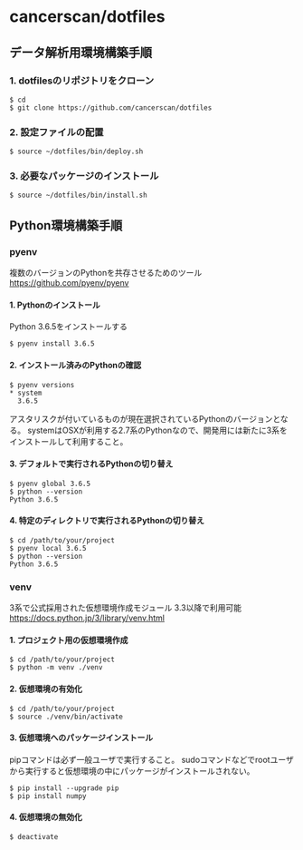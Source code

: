 # cancerscan/dotfiles
## データ解析用環境構築手順
### 1. dotfilesのリポジトリをクローン
```
$ cd
$ git clone https://github.com/cancerscan/dotfiles
```
### 2. 設定ファイルの配置
```
$ source ~/dotfiles/bin/deploy.sh
```
### 3. 必要なパッケージのインストール
```
$ source ~/dotfiles/bin/install.sh
```
## Python環境構築手順
### pyenv
複数のバージョンのPythonを共存させるためのツール
https://github.com/pyenv/pyenv
#### 1. Pythonのインストール
Python 3.6.5をインストールする
```
$ pyenv install 3.6.5
```
#### 2. インストール済みのPythonの確認
```
$ pyenv versions
* system
  3.6.5
```
アスタリスクが付いているものが現在選択されているPythonのバージョンとなる。
systemはOSXが利用する2.7系のPythonなので、開発用には新たに3系をインストールして利用すること。
#### 3. デフォルトで実行されるPythonの切り替え
```
$ pyenv global 3.6.5
$ python --version
Python 3.6.5
```
#### 4. 特定のディレクトリで実行されるPythonの切り替え
```
$ cd /path/to/your/project
$ pyenv local 3.6.5
$ python --version
Python 3.6.5
```
### venv
3系で公式採用された仮想環境作成モジュール
3.3以降で利用可能
https://docs.python.jp/3/library/venv.html
#### 1. プロジェクト用の仮想環境作成
```
$ cd /path/to/your/project
$ python -m venv ./venv
```
#### 2. 仮想環境の有効化
```
$ cd /path/to/your/project
$ source ./venv/bin/activate
```
#### 3. 仮想環境へのパッケージインストール
pipコマンドは必ず一般ユーザで実行すること。
sudoコマンドなどでrootユーザから実行すると仮想環境の中にパッケージがインストールされない。
```
$ pip install --upgrade pip
$ pip install numpy
```
#### 4. 仮想環境の無効化
```
$ deactivate
```
